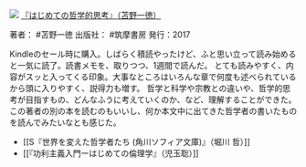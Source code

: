 ![](https://gyazo.com/06bbfd047d04a1b9ca5a3e239df5c332.raw)
[『はじめての哲学的思考』（苫野一徳）](https://amzn.to/3WKG73y)

著者： #苫野一徳 
出版社： #筑摩書房 
発行：2017

Kindleのセール時に購入。しばらく積読やったけど、ふと思い立って読み始めると一気に読了。読書メモを、取りつつ、1週間で読んだ。
とても読みやすく、内容がスッと入ってくる印象。大事なところはいろんな章で何度も述べられているから頭に入りやすく、説得力も増す。
哲学と科学や宗教との違いや、哲学的思考が目指すもの、どんなふうに考えていくのか、など、理解することができた。
この著者の別の本を読むのもいいし、何か本文中に出てきた哲学者の書いたものを読んでみたいなとも感じた。

- [[S『世界を変えた哲学者たち (角川ソフィア文庫)』（堀川 哲）]]
- [[『功利主義入門ーはじめての倫理学』（児玉聡）]]